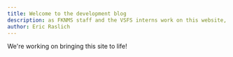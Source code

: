 ```yaml
---
title: Welcome to the development blog
description: as FKNMS staff and the VSFS interns work on this website, we're going to document the progress.
author: Eric Raslich
---
```

We're working on bringing this site to life!